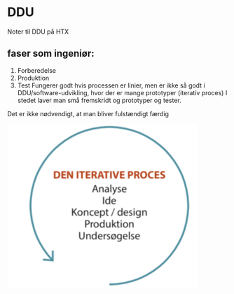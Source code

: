 # DDU
Noter til DDU på HTX

## faser som ingeniør:
1. Forberedelse
2. Produktion
3. Test
Fungerer godt hvis processen er linier, men er ikke så godt i DDU/software-udvikling, hvor der er mange prototyper (iterativ proces)
I stedet laver man små fremskridt og prototyper og tester.

Det er ikke nødvendigt, at man bliver fulstændigt færdig

![illustration af iterativ proces](Iterativ-proces.png)
